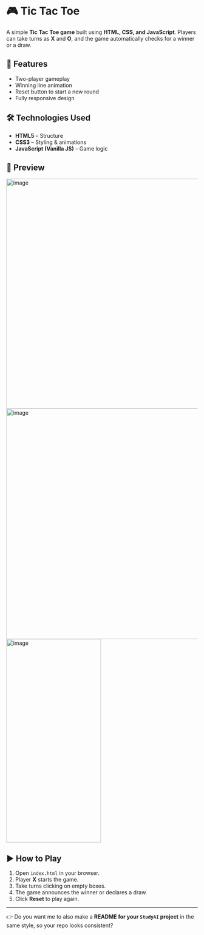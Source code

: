 # 🎮 Tic Tac Toe

A simple **Tic Tac Toe game** built using **HTML, CSS, and JavaScript**.
Players can take turns as **X** and **O**, and the game automatically checks for a winner or a draw.

## 🚀 Features

* Two-player gameplay
* Winning line animation
* Reset button to start a new round
* Fully responsive design

## 🛠️ Technologies Used

* **HTML5** – Structure
* **CSS3** – Styling & animations
* **JavaScript (Vanilla JS)** – Game logic

## 📸 Preview

<img width="1366" height="606" alt="image" src="https://github.com/user-attachments/assets/50570dcd-b80b-4df2-b526-13d8cbd0af18" />

<img width="1366" height="607" alt="image" src="https://github.com/user-attachments/assets/a7796cca-3fda-4deb-8ef3-59ccfaec3983" />

<img width="249" height="536" alt="image" src="https://github.com/user-attachments/assets/5b3bad1a-530a-44bb-b239-9f27c9677a32" />




## ▶️ How to Play

1. Open `index.html` in your browser.
2. Player **X** starts the game.
3. Take turns clicking on empty boxes.
4. The game announces the winner or declares a draw.
5. Click **Reset** to play again.

---

👉 Do you want me to also make a **README for your `StudyAI` project** in the same style, so your repo looks consistent?

